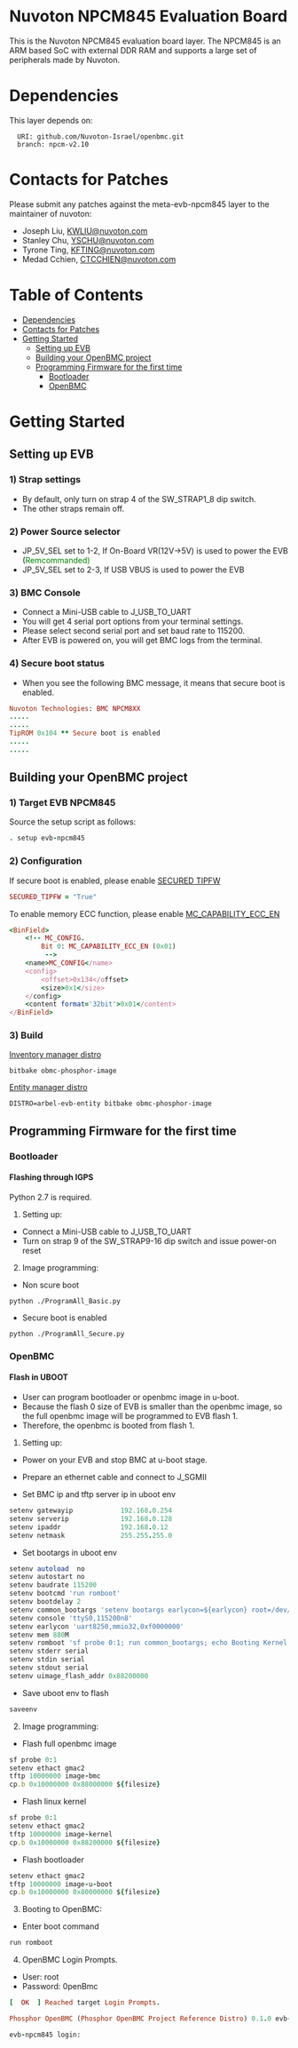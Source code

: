 Nuvoton NPCM845 Evaluation Board
================

This is the Nuvoton NPCM845 evaluation board layer.
The NPCM845 is an ARM based SoC with external DDR RAM and 
supports a large set of peripherals made by Nuvoton. 

# Dependencies
This layer depends on:

```
  URI: github.com/Nuvoton-Israel/openbmc.git
  branch: npcm-v2.10
```

# Contacts for Patches

Please submit any patches against the meta-evb-npcm845 layer to the maintainer of nuvoton:
* Joseph Liu, <KWLIU@nuvoton.com>
* Stanley Chu, <YSCHU@nuvoton.com>
* Tyrone Ting, <KFTING@nuvoton.com>
* Medad Cchien, <CTCCHIEN@nuvoton.com>

# Table of Contents

- [Dependencies](#dependencies)
- [Contacts for Patches](#contacts-for-patches)
- [Getting Started](#getting-started)
  * [Setting up EVB](#setting-up-evb)
  * [Building your OpenBMC project](#building-your-openbmc-project)
  * [Programming Firmware for the first time](#programming-firmware-for-the-first-time)
    + [Bootloader](#bootloader)
    + [OpenBMC](#openbmc)

# Getting Started

## Setting up EVB

### 1) Strap settings
* By default, only turn on strap 4 of the SW_STRAP1_8 dip switch.
* The other straps remain off.

### 2) Power Source selector
* JP_5V_SEL set to 1-2, If On-Board VR(12V->5V) is used to power the EVB (<span style="color: green">Remcommanded)
* JP_5V_SEL set to 2-3, If USB VBUS is used to power the EVB

### 3) BMC Console

* Connect a Mini-USB cable to J_USB_TO_UART
* You will get 4 serial port options from your terminal settings.
* Please select second serial port and set baud rate to 115200.
* After EVB is powered on, you will get BMC logs from the terminal.

### 4) Secure boot status
* When you see the following BMC message, it means that secure boot is enabled.
```ruby
Nuvoton Technologies: BMC NPCM8XX
.....
.....
TipROM 0x104 ** Secure boot is enabled
.....
.....
```

## Building your OpenBMC project

### 1) Target EVB NPCM845
Source the setup script as follows:
```ruby
. setup evb-npcm845
```

### 2) Configuration

If secure boot is enabled, please enable [SECURED TIPFW](https://github.com/Nuvoton-Israel/openbmc/blob/npcm-v2.10/meta-evb/meta-evb-nuvoton/meta-evb-npcm845/conf/machine/evb-npcm845.conf#L8)
```ruby
SECURED_TIPFW = "True"
```

To enable memory ECC function, please enable [MC_CAPABILITY_ECC_EN](https://github.com/Nuvoton-Israel/openbmc/blob/npcm-v2.10/meta-nuvoton/recipes-bsp/images/npcm8xx-igps/BootBlockAndHeader_ArbelEVB.xml#L181)
```ruby
<BinField>
	<!-- MC_CONFIG. 
		Bit 0: MC_CAPABILITY_ECC_EN (0x01)
		 -->
	<name>MC_CONFIG</name>          
	<config>
		<offset>0x134</offset>       
		<size>0x1</size> 
	</config>
	<content format='32bit'>0x01</content>  
</BinField>
```
### 3) Build
[Inventory manager distro](https://github.com/openbmc/phosphor-inventory-manager)
```
bitbake obmc-phosphor-image
```

[Entity manager distro](https://github.com/openbmc/entity-manager)
```
DISTRO=arbel-evb-entity bitbake obmc-phosphor-image
```

## Programming Firmware for the first time

### Bootloader

#### Flashing through IGPS
Python 2.7 is required.<br/>

1. Setting up:
* Connect a Mini-USB cable to J_USB_TO_UART 
* Turn on strap 9 of the SW_STRAP9-16 dip switch and issue power-on reset

2. Image programming:
* Non scure boot
```
python ./ProgramAll_Basic.py
```

* Secure boot is enabled
```
python ./ProgramAll_Secure.py
```
### OpenBMC

#### Flash in UBOOT

* User can program bootloader or openbmc image in u-boot.
* Because the flash 0 size of EVB is smaller than the openbmc image, so the full openbmc image will be programmed to EVB flash 1.
* Therefore, the openbmc is booted from flash 1.

1. Setting up:
* Power on your EVB and stop BMC at u-boot stage.
* Prepare an ethernet cable and connect to J_SGMII

* Set BMC ip and tftp server ip in uboot env
```ruby
setenv gatewayip            192.168.0.254
setenv serverip             192.168.0.128
setenv ipaddr               192.168.0.12
setenv netmask              255.255.255.0
```
* Set bootargs in uboot env
```ruby
setenv autoload  no
setenv autostart no
setenv baudrate 115200
setenv bootcmd 'run romboot'
setenv bootdelay 2
setenv common_bootargs 'setenv bootargs earlycon=${earlycon} root=/dev/ram0 console=${console} mem=${mem}'
setenv console 'ttyS0,115200n8'
setenv earlycon 'uart8250,mmio32,0xf0000000'
setenv mem 880M
setenv romboot 'sf probe 0:1; run common_bootargs; echo Booting Kernel from flash; echo +++ uimage at 0x${uimage_flash_addr}; echo Using bootargs: ${bootargs};bootm ${uimage_flash_addr}'
setenv stderr serial
setenv stdin serial
setenv stdout serial
setenv uimage_flash_addr 0x88200000
```
* Save uboot env to flash
```ruby
saveenv
```

2. Image programming:

* Flash full openbmc image
```ruby
sf probe 0:1
setenv ethact gmac2
tftp 10000000 image-bmc
cp.b 0x10000000 0x88000000 ${filesize}
```

* Flash linux kernel
```ruby
sf probe 0:1
setenv ethact gmac2
tftp 10000000 image-kernel
cp.b 0x10000000 0x88200000 ${filesize}
```

* Flash bootloader
```ruby
setenv ethact gmac2
tftp 10000000 image-u-boot
cp.b 0x10000000 0x80000000 ${filesize}
```

3. Booting to OpenBMC:

* Enter boot command
```ruby
run romboot
```

4. OpenBMC Login Prompts.

* User: root
* Password: 0penBmc
```ruby
[  OK  ] Reached target Login Prompts.

Phosphor OpenBMC (Phosphor OpenBMC Project Reference Distro) 0.1.0 evb-npcm845 ttyS0

evb-npcm845 login:
```
